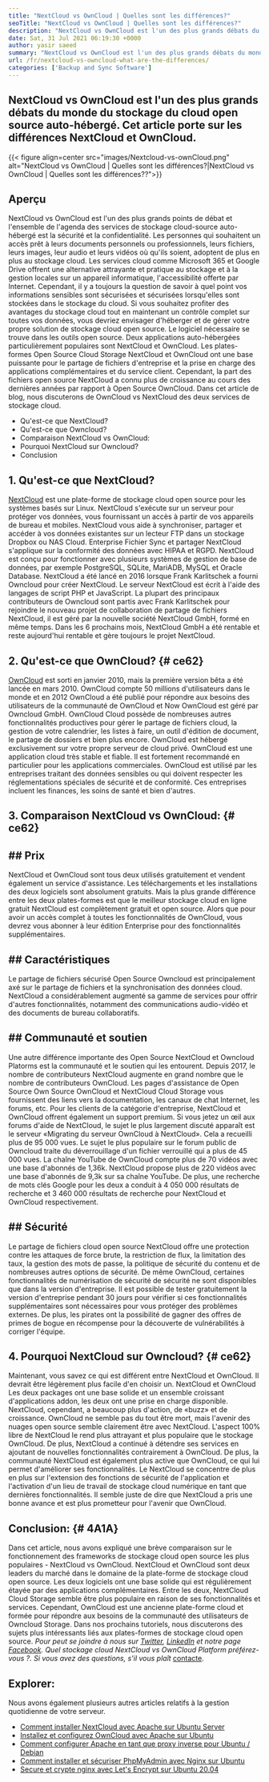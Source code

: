```yaml
---
title: "NextCloud vs OwnCloud | Quelles sont les différences?" 
seoTitle: "NextCloud vs OwnCloud | Quelles sont les différences?" 
description: "NextCloud vs OwnCloud est l'un des plus grands débats du monde du stockage du cloud open source hébergé. Cet article parle de NextCloud et OwnCloud." 
date: Sat, 31 Jul 2021 06:19:30 +0000
author: yasir saeed
summary: "NextCloud vs OwnCloud est l'un des plus grands débats du monde du stockage du cloud open source auto-hébergé. Cet article porte sur les différences NextCloud et OwnCloud." 
url: /fr/nextcloud-vs-owncloud-what-are-the-differences/
categories: ['Backup and Sync Software']
---
```


## NextCloud vs OwnCloud est l'un des plus grands débats du monde du stockage du cloud open source auto-hébergé. Cet article porte sur les différences NextCloud et OwnCloud.

{{< figure align=center src="images/Nextcloud-vs-ownCloud.png" alt="NextCloud vs OwnCloud | Quelles sont les différences?|NextCloud vs OwnCloud | Quelles sont les différences??">}}


## **Aperçu**
NextCloud vs OwnCloud est l'un des plus grands points de débat et l'ensemble de l'agenda des services de stockage cloud-source auto-hébergé est la sécurité et la confidentialité. Les personnes qui souhaitent un accès prêt à leurs documents personnels ou professionnels, leurs fichiers, leurs images, leur audio et leurs vidéos où qu'ils soient, adoptent de plus en plus au stockage cloud. Les services cloud comme Microsoft 365 et Google Drive offrent une alternative attrayante et pratique au stockage et à la gestion locales sur un appareil informatique, l'accessibilité offerte par Internet. Cependant, il y a toujours la question de savoir à quel point vos informations sensibles sont sécurisées et sécurisées lorsqu'elles sont stockées dans le stockage du cloud.
Si vous souhaitez profiter des avantages du stockage cloud tout en maintenant un contrôle complet sur toutes vos données, vous devriez envisager d'héberger et de gérer votre propre solution de stockage cloud open source. Le logiciel nécessaire se trouve dans les outils open source. Deux applications auto-hébergées particulièrement populaires sont NextCloud et OwnCloud. Les plates-formes Open Source Cloud Storage NextCloud et OwnCloud ont une base puissante pour le partage de fichiers d'entreprise et la prise en charge des applications complémentaires et du service client. Cependant, la part des fichiers open source NextCloud a connu plus de croissance au cours des dernières années par rapport à Open Source OwnCloud. Dans cet article de blog, nous discuterons de OwnCloud vs NextCloud des deux services de stockage cloud.
  * Qu'est-ce que NextCloud?
  * Qu'est-ce que Owncloud?
  * Comparaison NextCloud vs OwnCloud:
  * Pourquoi NextCloud sur Owncloud?
  * Conclusion

## 1. Qu'est-ce que NextCloud?
[NextCloud][1] est une plate-forme de stockage cloud open source pour les systèmes basés sur Linux. NextCloud s'exécute sur un serveur pour protéger vos données, vous fournissant un accès à partir de vos appareils de bureau et mobiles. NextCloud vous aide à synchroniser, partager et accéder à vos données existantes sur un lecteur FTP dans un stockage Dropbox ou NAS Cloud. Enterprise Fichier Sync et partager NextCloud s'applique sur la conformité des données avec HIPAA et RGPD. NextCloud est conçu pour fonctionner avec plusieurs systèmes de gestion de base de données, par exemple PostgreSQL, SQLite, MariADB, MySQL et Oracle Database.
NextCloud a été lancé en 2016 lorsque Frank Karlitschek a fourni Owncloud pour créer NextCloud. Le serveur NextCloud est écrit à l'aide des langages de script PHP et JavaScript. La plupart des principaux contributeurs de Owncloud sont partis avec Frank Karlitschek pour rejoindre le nouveau projet de collaboration de partage de fichiers NextCloud, il est géré par la nouvelle société NextCloud GmbH, formé en même temps. Dans les 6 prochains mois, NextCloud GmbH a été rentable et reste aujourd'hui rentable et gère toujours le projet NextCloud.

## 2. Qu'est-ce que OwnCloud?   {# ce62}
[OwnCloud][2] est sorti en janvier 2010, mais la première version bêta a été lancée en mars 2010. OwnCloud compte 50 millions d'utilisateurs dans le monde et en 2012 OwnCloud a été publié pour répondre aux besoins des utilisateurs de la communauté de OwnCloud et Now OwnCloud est géré par Owncloud GmbH. OwnCloud Cloud possède de nombreuses autres fonctionnalités productives pour gérer le partage de fichiers cloud, la gestion de votre calendrier, les listes à faire, un outil d'édition de document, le partage de dossiers et bien plus encore. OwnCloud est hébergé exclusivement sur votre propre serveur de cloud privé.
OwnCloud est une application cloud très stable et fiable. Il est fortement recommandé en particulier pour les applications commerciales. OwnCloud est utilisé par les entreprises traitant des données sensibles ou qui doivent respecter les réglementations spéciales de sécurité et de conformité. Ces entreprises incluent les finances, les soins de santé et bien d'autres.

## 3. Comparaison NextCloud vs OwnCloud:   {# ce62}

## ## **Prix** 
NextCloud et OwnCloud sont tous deux utilisés gratuitement et vendent également un service d'assistance. Les téléchargements et les installations des deux logiciels sont absolument gratuits. Mais la plus grande différence entre les deux plates-formes est que le meilleur stockage cloud en ligne gratuit NextCloud est complètement gratuit et open source. Alors que pour avoir un accès complet à toutes les fonctionnalités de OwnCloud, vous devrez vous abonner à leur édition Enterprise pour des fonctionnalités supplémentaires.

## ## **Caractéristiques**
Le partage de fichiers sécurisé Open Source Owncloud est principalement axé sur le partage de fichiers et la synchronisation des données cloud. NextCloud a considérablement augmenté sa gamme de services pour offrir d'autres fonctionnalités, notamment des communications audio-vidéo et des documents de bureau collaboratifs.

## ## **Communauté**  et soutien
Une autre différence importante des Open Source NextCloud et Owncloud Platorms est la communauté et le soutien qui les entourent. Depuis 2017, le nombre de contributeurs NextCloud augmente en grand nombre que le nombre de contributeurs OwnCloud. Les pages d'assistance de Open Source Own Source OwnCloud et NextCloud Cloud Storage vous fournissent des liens vers la documentation, les canaux de chat Internet, les forums, etc. Pour les clients de la catégorie d'entreprise, NextCloud et OwnCloud offrent également un support premium.
Si vous jetez un œil aux forums d'aide de NextCloud, le sujet le plus largement discuté apparaît est le serveur «Migrating du serveur OwnCloud à NextCloud». Cela a recueilli plus de 95 000 vues. Le sujet le plus populaire sur le forum public de Owncloud traite du déverrouillage d'un fichier verrouillé qui a plus de 45 000 vues. La chaîne YouTube de OwnCloud compte plus de 70 vidéos avec une base d'abonnés de 1,36k. NextCloud propose plus de 220 vidéos avec une base d'abonnés de 9,3k sur sa chaîne YouTube. De plus, une recherche de mots clés Google pour les deux a conduit à 4 050 000 résultats de recherche et 3 460 000 résultats de recherche pour NextCloud et OwnCloud respectivement.

## ## **Sécurité**
Le partage de fichiers cloud open source NextCloud offre une protection contre les attaques de force brute, la restriction de flux, la limitation des taux, la gestion des mots de passe, la politique de sécurité du contenu et de nombreuses autres options de sécurité. De même OwnCloud, certaines fonctionnalités de numérisation de sécurité de sécurité ne sont disponibles que dans la version d'entreprise. Il est possible de tester gratuitement la version d'entreprise pendant 30 jours pour vérifier si ces fonctionnalités supplémentaires sont nécessaires pour vous protéger des problèmes externes.
De plus, les pirates ont la possibilité de gagner des offres de primes de bogue en récompense pour la découverte de vulnérabilités à corriger l'équipe.

## 4. Pourquoi NextCloud sur Owncloud?   {# ce62}
Maintenant, vous savez ce qui est différent entre NextCloud et OwnCloud. Il devrait être légèrement plus facile d'en choisir un. NextCloud et OwnCloud Les deux packages ont une base solide et un ensemble croissant d'applications addon, les deux ont une prise en charge disponible. NextCloud, cependant, a beaucoup plus d'action, de «buzz» et de croissance. OwnCloud ne semble pas du tout être mort, mais l'avenir des nuages ​​open source semble clairement être avec NextCloud.
L'aspect 100% libre de NextCloud le rend plus attrayant et plus populaire que le stockage OwnCloud. De plus, NextCloud a continué à détendre ses services en ajoutant de nouvelles fonctionnalités contrairement à OwnCloud. De plus, la communauté NextCloud est également plus active que OwnCloud, ce qui lui permet d'améliorer ses fonctionnalités. Le NextCloud se concentre de plus en plus sur l'extension des fonctions de sécurité de l'application et l'activation d'un lieu de travail de stockage cloud numérique en tant que dernières fonctionnalités. Il semble juste de dire que NextCloud a pris une bonne avance et est plus prometteur pour l'avenir que OwnCloud.

## Conclusion:   {# 4A1A}
Dans cet article, nous avons expliqué une brève comparaison sur le fonctionnement des frameworks de stockage cloud open source les plus populaires - NextCloud vs OwnCloud. NextCloud et OwnCloud sont deux leaders du marché dans le domaine de la plate-forme de stockage cloud open source. Les deux logiciels ont une base solide qui est régulièrement étayée par des applications complémentaires. Entre les deux, NextCloud Cloud Storage semble être plus populaire en raison de ses fonctionnalités et services. Cependant, OwnCloud est une ancienne plate-forme cloud et formée pour répondre aux besoins de la communauté des utilisateurs de Owncloud Storage. Dans nos prochains tutoriels, nous discuterons des sujets plus intéressants liés aux plates-formes de stockage cloud open source.
_Pour peut se joindre à nous sur [Twitter][3], [LinkedIn][4] et notre page [Facebook][5]. Quel stockage cloud NextCloud vs OwnCloud_ _Platform préférez-vous ?. Si vous avez des questions, s'il vous plaît_ [contacte][6].

## Explorer:
Nous avons également plusieurs autres articles relatifs à la gestion quotidienne de votre serveur.
  * [Comment installer NextCloud avec Apache sur Ubuntu Server][7]
  * [Installez et configurez OwnCloud avec Apache sur Ubuntu][8]
  * [Comment configurer Apache en tant que proxy inverse pour Ubuntu / Debian][9]
  * [Comment installer et sécuriser PhpMyAdmin avec Nginx sur Ubuntu][10]
  * [Secure et crypte nginx avec Let's Encrypt sur Ubuntu 20.04][11]

  
[1]: https://products.containerize.com/backup-and-sync/nextcloud/
[2]: https://products.containerize.com/backup-and-sync/owncloud/
[3]: https://twitter.com/containerize_co
[4]: https://www.linkedin.com/company/containerize/
[5]: http://facebook.com/containerize
[6]: mailto:yasir.saeed@aspose.com
[7]: https://blog.containerize.com/backup-and-sync-software/how-to-install-nextcloud-with-apache-on-ubuntu-server/
[8]: https://blog.containerize.com/backup-and-sync-software/how-to-install-and-configure-owncloud-with-apache-on-ubuntu/
[9]: https://blog.containerize.com/web-server-solution-stack/how-to-configure-apache-as-a-reverse-proxy-for-ubuntudebian/
[10]: https://blog.containerize.com/web-server-solution-stack/how-to-install-and-secure-phpmyadmin-with-nginx-on-ubuntu/
[11]: https://blog.containerize.com/web-server-solution-stack/how-to-secure-nginx-with-letsencrypt-on-ubuntu-20-04/
